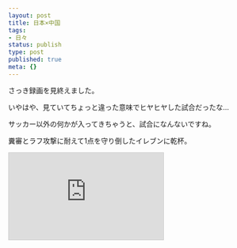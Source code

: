 ```yaml
---
layout: post
title: 日本×中国
tags:
- 日々
status: publish
type: post
published: true
meta: {}
---
```

さっき録画を見終えました。

いやはや、見ていてちょっと違った意味でヒヤヒヤした試合だったな…

サッカー以外の何かが入ってきちゃうと、試合になんないですね。

糞審とラフ攻撃に耐えて1点を守り倒したイレブンに乾杯。
<iframe width="312" height="176" src="http://www.nicovideo.jp/thumb/sm2387636" scrolling="no" style="border:solid 1px #CCC;" frameborder="0"><a href="http://www.nicovideo.jp/watch/sm2387636">【ニコニコ動画】EAFF Cup China×Japan Chinese dirty football</a></iframe>
